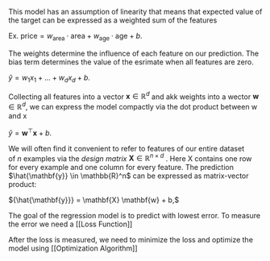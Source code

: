 
This model has an assumption of linearity that means that expected value of the target can be expressed as a weighted sum of the features

Ex. 
$\mathrm{price} = w_{\mathrm{area}} \cdot \mathrm{area} + w_{\mathrm{age}} \cdot \mathrm{age} + b.$

The weights determine the influence of each feature on our prediction. The bias term determines the value of the esrimate when all features are zero. 

$\hat{y} = w_1  x_1 + ... + w_d  x_d + b.$

Collecting all features into a vector $\mathbf{x} \in \mathbb{R}^d$ and akk weights into a wector $\mathbf{w} \in \mathbb{R}^d$, we can express the model compactly via the dot product between w and x

$\hat{y} = \mathbf{w}^\top \mathbf{x} + b.$

We will often find it convenient to refer to features of our entire dataset of $n$ examples via the _design matrix_ $\mathbf{X} \in \mathbb{R}^{n \times d}$ . Here X contains one row for every example and one column for every feature. The prediction $\hat{\mathbf{y}} \in \mathbb{R}^n$  can be expressed as matrix-vector product: 

${\hat{\mathbf{y}}} = \mathbf{X} \mathbf{w} + b,$

The goal of the regression model is to predict with lowest error. To measure the error we need a [[Loss Function]]

After the loss is measured, we need to minimize the loss and optimize the model using [[Optimization Algorithm]]

